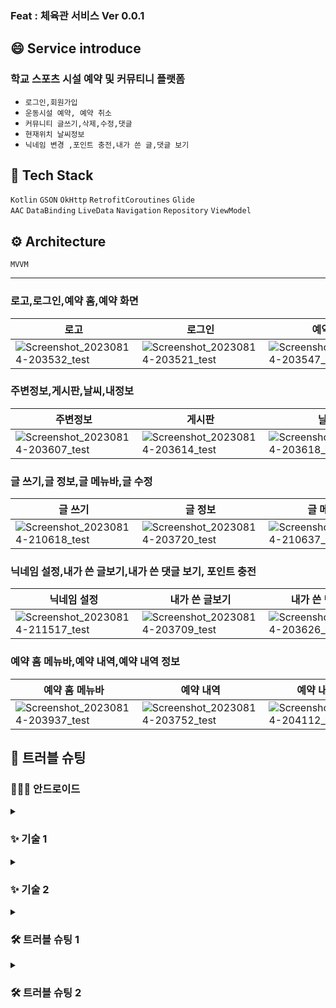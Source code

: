### Feat : 체육관 서비스 Ver 0.0.1   

## 😄 Service introduce
### 학교  스포츠 시설 예약 및 커뮤티니 플랫폼 
- `로그인,회원가입`
- `운동시설 예약, 예약 취소`
- `커뮤니티 글쓰기,삭제,수정,댓글`
- `현재위치 날씨정보`
- `닉네임 변경 ,포인트 충전,내가 쓴 글,댓글 보기`


## 📱 Tech Stack
` Kotlin ` `GSON` `OkHttp` `RetrofitCoroutines` `Glide`   
`AAC` `DataBinding` `LiveData` `Navigation` `Repository` `ViewModel`

## ⚙️  Architecture
`MVVM`


------------------------------------------


### 로고,로그인,예약 홈,예약 화면
| 로고 | 로그인 | 예약 홈 | 예약 화면 |
| ------------ | ------------- |------------- |------------- |
| ![Screenshot_20230814-203532_test](https://github.com/GNU-SPORTS/SPORTS-CLIENT-APP/assets/97229292/2abb3f12-56d4-4c2b-a200-11c2c6bdd4a8)| ![Screenshot_20230814-203521_test](https://github.com/GNU-SPORTS/SPORTS-CLIENT-APP/assets/97229292/9de93186-d728-45dc-8a43-16ba32b0f396) |![Screenshot_20230814-203547_test](https://github.com/GNU-SPORTS/SPORTS-CLIENT-APP/assets/97229292/8020bb67-6c7d-4b95-b7bb-574dfaceee22)| ![Screenshot_20230814-203604_test](https://github.com/GNU-SPORTS/SPORTS-CLIENT-APP/assets/97229292/33b4a90d-902a-4f62-9f44-ead9e8f13f78) |

### 주변정보,게시판,날씨,내정보
| 주변정보 | 게시판 | 날씨 | 내정보 |
| ------------ | ------------- |------------- |------------- |
| ![Screenshot_20230814-203607_test](https://github.com/GNU-SPORTS/SPORTS-CLIENT-APP/assets/97229292/247867cb-4f0b-416a-ba39-18b7bd9a7908)| ![Screenshot_20230814-203614_test](https://github.com/GNU-SPORTS/SPORTS-CLIENT-APP/assets/97229292/0a91e2ff-12fe-4c18-bcb4-6a86edc1b7a8)|![Screenshot_20230814-203618_test](https://github.com/GNU-SPORTS/SPORTS-CLIENT-APP/assets/97229292/893fcd2c-7fc6-4488-9bc4-21f19ba52858)| ![Screenshot_20230814-203621_test](https://github.com/GNU-SPORTS/SPORTS-CLIENT-APP/assets/97229292/f8701548-ac26-4518-8479-7989995e8a0a)|

### 글 쓰기,글 정보,글 메뉴바,글 수정
| 글 쓰기 | 글 정보 | 글 메뉴바 | 글 수정 |
| ------------ | ------------- |------------- |------------- |
| ![Screenshot_20230814-210618_test](https://github.com/GNU-SPORTS/SPORTS-CLIENT-APP/assets/97229292/529f9114-f028-4deb-b3e1-d2e98447cf65)| ![Screenshot_20230814-203720_test](https://github.com/GNU-SPORTS/SPORTS-CLIENT-APP/assets/97229292/816172b1-dc83-4a11-9add-b4ca8e1eecb4)|![Screenshot_20230814-210637_test](https://github.com/GNU-SPORTS/SPORTS-CLIENT-APP/assets/97229292/2f8f0857-cbfc-49c9-8af8-330e38c1a797)| ![Screenshot_20230814-210627_test](https://github.com/GNU-SPORTS/SPORTS-CLIENT-APP/assets/97229292/1ecb59f4-3fa8-42a5-aeec-54b133069672) |

### 닉네임 설정,내가 쓴 글보기,내가 쓴 댓글 보기, 포인트 충전
| 닉네임 설정 | 내가 쓴 글보기 | 내가 쓴 댓글 보기 | 포인트 충전 |
| ------------ | ------------- |------------- |------------- |
| ![Screenshot_20230814-211517_test](https://github.com/GNU-SPORTS/SPORTS-CLIENT-APP/assets/97229292/30c0b62b-71ae-485c-a84a-2a6c41988011)| ![Screenshot_20230814-203709_test](https://github.com/GNU-SPORTS/SPORTS-CLIENT-APP/assets/97229292/e1f836af-7b55-4922-a1cb-50736d1e7def)|![Screenshot_20230814-203626_test](https://github.com/GNU-SPORTS/SPORTS-CLIENT-APP/assets/97229292/78056a66-8365-4a64-904b-1e3a04041f12)| ![Screenshot_20230814-203624_test](https://github.com/GNU-SPORTS/SPORTS-CLIENT-APP/assets/97229292/7fc2ded0-e39d-4649-9fac-3c45bb0bcdb4) |

### 예약 홈 메뉴바,예약 내역,예약 내역 정보
| 예약 홈 메뉴바 | 예약 내역 | 예약 내역 정보 | 
| ------------ | ------------- |------------- |
| ![Screenshot_20230814-203937_test](https://github.com/GNU-SPORTS/SPORTS-CLIENT-APP/assets/97229292/d841e47d-5eaf-4b90-bb64-e5c92975fc66)| ![Screenshot_20230814-203752_test](https://github.com/GNU-SPORTS/SPORTS-CLIENT-APP/assets/97229292/0ea45a27-b3a4-4726-be21-db0ab0d8f5fd)|![Screenshot_20230814-204112_test](https://github.com/GNU-SPORTS/SPORTS-CLIENT-APP/assets/97229292/6ce83cf6-3425-4bd2-9127-d285ffe29067)|

## 🚀 트러블 슈팅

### 🧑🏻‍💻 안드로이드

<details>
<summary>
<h3>✨ 기술 1</h3>
</summary>
<div markdown="1">

- 기술 1
    - 

</div>
</details>

<details>
<summary>
<h3>✨ 기술 2</h3>
</summary>
<div markdown="2">

- 기술 2
    - 
</div>
</details>

<details>
<summary>
    
<h3>🛠 트러블 슈팅 1</h3>
</summary>
<div markdown="3">
  
### Problem & Reason
- 기존의 sharedprefernce 만 사용하는 방식을 사용
- 기존 방식은 토큰을 SharedPreferences에 저장하고 필요할 때마다 수동으로 토큰을 가져와 요청 헤더에 추가
- 이로 인해 각각의 요청에서 토큰을 일일이 관리하고 추가해야 번거로움 있고코드 낭비가 심하다고 느낌

### To Solve
- Interceptor를 함께 사용하는 방식
- Interceptor를 사용하면 네트워크 라이브러리에서 토큰 관련 작업을 자동으로 처리
- 각각의 네트워크 요청에서 토큰 추가 작업을 수동으로 하지 않아도 되며, 중복 코드를 줄이고 효율적으로 토큰 관리

```
private val okHttpClient = OkHttpClient.Builder()
        .connectTimeout(5, TimeUnit.MINUTES)
        .readTimeout(5, TimeUnit.MINUTES)
        .writeTimeout(5, TimeUnit.MINUTES)
        .addInterceptor(interceptor)
        .addInterceptor(TokenInterceptor()) // Bearer 토큰 추출 및 요청 헤더에 추가
        .addInterceptor(BearerTokenInterceptor())
        .build()

    val retrofit: Retrofit by lazy {
        sharedManager = SharedManager.getInstance() // SharedManager 초기화
        Retrofit.Builder()
            .client(okHttpClient)
            .baseUrl(BASE_URL)
            .addConverterFactory(ScalarsConverterFactory.create())
            .addConverterFactory(GsonConverterFactory.create())
            .build()
    }

    fun getInstance(): Retrofit {
        return retrofit
    }

    private class BearerTokenInterceptor : Interceptor {
        @Throws(IOException::class)
        override fun intercept(chain: Interceptor.Chain): Response {
            val originalRequest = chain.request()

            // Bearer 토큰 값 가져오기
            val bearerToken = sharedManager.getBearerToken()

            // Bearer 토큰이 존재하는 경우 요청 헤더에 추가
            if (!bearerToken.isNullOrEmpty()) {
                val modifiedRequest = originalRequest.newBuilder()
                    .header("Authorization", "Bearer $bearerToken")
                    .build()
                return chain.proceed(modifiedRequest)
            }
            Log.d("BearerToken", bearerToken)
            return chain.proceed(originalRequest)
        }
    }
}

```
</div>
</details>

<details>
<summary>
<h3>🛠 트러블 슈팅 2</h3>
</summary>
<div markdown="4">
  
### Problem & Reason
- 커뮤니티 글 API를 호출할때 한번에 20개로 제한이 되어있어 페이지를 따로 만들어야하는 낭비가 생김
- 또한 글 검색을 할때 현재 페이지 글만 검색되는 오류 발견


### To Solve**
- 특정 글을 가져오는 API를 이용하여 모든 글을 가져올 수 있도록 함
- 스크롤을 내릴 때마다 글 하나씩 호출하여 계속해서 글을 가져옴
- 모든 글 정보를 가져와서 page 처리하지 않고 특정 글 가져오는 api를 이용하여 메모리 낭비를 줄임

PostViewmodel.kt
  ```
   private var page = 0;

    suspend fun loadMore() {
        if (isLoading.value) return
        if (isLast) return

        isLoading.value = true

        val response = suspendCoroutine<PostsResponse> {
            apiService.searchPosts("title", query.value, _sortType.value.value, 20, page)
                .enqueue(object : Callback<PostsResponse> {
                    override fun onResponse(
                        call: Call<PostsResponse>,
                        response: Response<PostsResponse>
                    ) {
                        it.resumeWith(Result.success(response.body() ?: PostsResponse().apply {
                            last = true
                        }))
                    }

                    override fun onFailure(call: Call<PostsResponse>, t: Throwable) {
                        t.printStackTrace()

                        it.resumeWith(Result.success(PostsResponse().apply {
                            last = true
                        }))
                    }
                })
        }

        isLoading.value = false

        val result = if (page == 0) {
            response.content
        } else {
            posts.value + response.content
        }

        page += 1
        isLast = response.last
        posts.emit(result)
    }
}

enum class PostSortType(val value: String) {
    LATEST("latest"),
    OLDEST("oldest")
}

  ```
Postfragment.kt
```
private val launchEditor =
        registerForActivityResult(ActivityResultContracts.StartActivityForResult()) { result ->
            if (result.resultCode == Activity.RESULT_OK) {
                lifecycleScope.launch {
                    viewModel.refresh()
                }
            }
        }

    private val launchViewer =
        registerForActivityResult(ActivityResultContracts.StartActivityForResult()) { result ->
            if (result.resultCode == Activity.RESULT_OK) {
                val old: Post? = result.data?.getParcelableExtra("old")
                val new: Post? = result.data?.getParcelableExtra("new")

                if (old == null) return@registerForActivityResult

                val posts = ArrayList(viewModel.posts.value)
                val index = posts.indexOfFirst { it.id == old.id }
                if (index >= 0) {
                    if (new != null) {
                        posts[index] = new;
                    } else {
                        posts.removeAt(index)
                    }

                    viewModel.posts.tryEmit(posts)
                }
            }
        }
```
</div>
</details>
